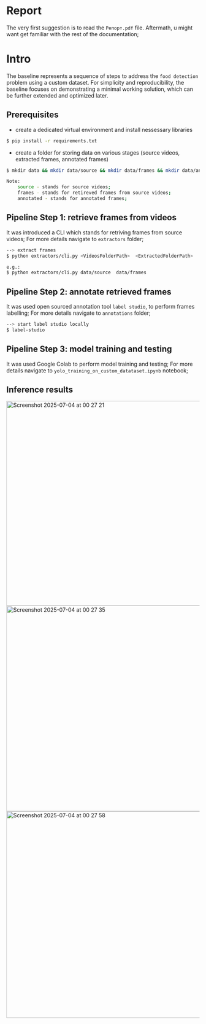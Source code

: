 # Report
The very first suggestion is to read the `Репорт.pdf` file. Aftermath, u might want get familiar with the rest of the documentation;


# Intro
The baseline represents a sequence of steps to address the `food detection` problem using a custom dataset.
For simplicity and reproducibility, the baseline focuses on demonstrating a minimal working solution, which can be further extended and optimized later. 

## Prerequisites
- create a dedicated virtual environment and install nessessary libraries
```bash
$ pip install -r requirements.txt
```
- create a folder for storing data on various stages (source videos, extracted frames, annotated frames)
```bash
$ mkdir data && mkdir data/source && mkdir data/frames && mkdir data/annotated

Note:
    source - stands for source videos;
    frames - stands for retireved frames from source videos;
    annotated - stands for annotated frames;  
```

## Pipeline Step 1: retrieve frames from videos
It was introduced a CLI which stands for retriving frames from source videos;
For more details navigate to `extractors` folder;
```bash
--> extract frames
$ python extractors/cli.py <VideosFolderPath>  <ExtractedFolderPath>

e.g.:
$ python extractors/cli.py data/source  data/frames
```

## Pipeline  Step 2: annotate retrieved frames
It was used open sourced annotation tool `label studio`, to perform frames labelling;
For more details navigate to `annotations` folder;
```bash
--> start label studio locally
$ label-studio
```

## Pipeline Step 3: model training and testing
It was used Google Colab to perform model training and testing;
For more details navigate to `yolo_training_on_custom_datataset.ipynb` notebook;



## Inference results
<img width="534" alt="Screenshot 2025-07-04 at 00 27 21" src="https://github.com/user-attachments/assets/a532ab29-2055-48f3-88bc-1e9cb355584a" />

<img width="536" alt="Screenshot 2025-07-04 at 00 27 35" src="https://github.com/user-attachments/assets/61c46901-af4e-4a27-828c-171385d2248f" />

<img width="539" alt="Screenshot 2025-07-04 at 00 27 58" src="https://github.com/user-attachments/assets/c658cf90-c199-41b9-b245-c7280d9c0308" />



